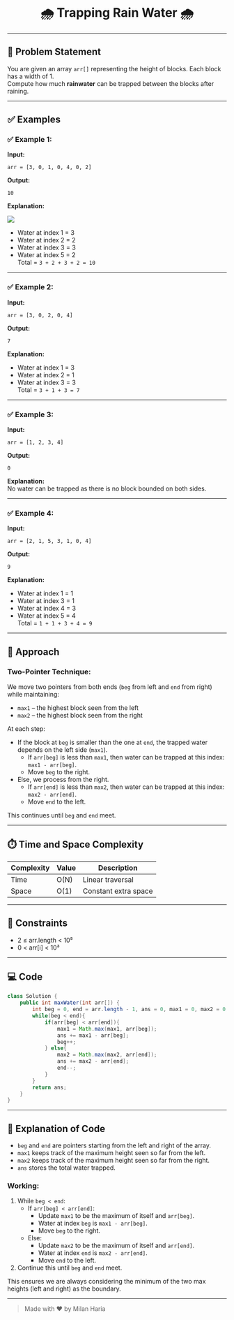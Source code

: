 <h1 align="center">🌧️ Trapping Rain Water 🌧️</h1>

---

## 📝 Problem Statement

You are given an array `arr[]` representing the height of blocks. Each block has a width of 1.  
Compute how much **rainwater** can be trapped between the blocks after raining.

---

## ✅ Examples

### ✅ Example 1:

**Input:**  
```
arr = [3, 0, 1, 0, 4, 0, 2]
```

**Output:**  
```
10
```

**Explanation:**  

<img src="https://media.geeksforgeeks.org/img-practice/prod/addEditProblem/701211/Web/Other/blobid0_1741784862.png"> </img>
- Water at index 1 = 3  
- Water at index 2 = 2  
- Water at index 3 = 3  
- Water at index 5 = 2  
Total = `3 + 2 + 3 + 2 = 10`

---

### ✅ Example 2:

**Input:**  
```
arr = [3, 0, 2, 0, 4]
```

**Output:**  
```
7
```

**Explanation:**  
- Water at index 1 = 3  
- Water at index 2 = 1  
- Water at index 3 = 3  
Total = `3 + 1 + 3 = 7`

---

### ✅ Example 3:

**Input:**  
```
arr = [1, 2, 3, 4]
```

**Output:**  
```
0
```

**Explanation:**  
No water can be trapped as there is no block bounded on both sides.

---

### ✅ Example 4:

**Input:**  
```
arr = [2, 1, 5, 3, 1, 0, 4]
```

**Output:**  
```
9
```

**Explanation:**  
- Water at index 1 = 1  
- Water at index 3 = 1  
- Water at index 4 = 3  
- Water at index 5 = 4  
Total = `1 + 1 + 3 + 4 = 9`

---

## 🧠 Approach

### Two-Pointer Technique:

We move two pointers from both ends (`beg` from left and `end` from right) while maintaining:
- `max1` – the highest block seen from the left
- `max2` – the highest block seen from the right

At each step:
- If the block at `beg` is smaller than the one at `end`, the trapped water depends on the left side (`max1`).
  - If `arr[beg]` is less than `max1`, then water can be trapped at this index: `max1 - arr[beg]`.
  - Move `beg` to the right.
- Else, we process from the right.
  - If `arr[end]` is less than `max2`, then water can be trapped at this index: `max2 - arr[end]`.
  - Move `end` to the left.

This continues until `beg` and `end` meet.

---

## ⏱️ Time and Space Complexity

| Complexity | Value | Description              |
|------------|--------|--------------------------|
| Time       | O(N)   | Linear traversal         |
| Space      | O(1)   | Constant extra space     |

---

## 🎯 Constraints

- 2 ≤ arr.length < 10⁵  
- 0 < arr[i] < 10³

---

## 💻 Code

```java
class Solution {
    public int maxWater(int arr[]) {
        int beg = 0, end = arr.length - 1, ans = 0, max1 = 0, max2 = 0;
        while(beg < end){
            if(arr[beg] < arr[end]){
                max1 = Math.max(max1, arr[beg]);
                ans += max1 - arr[beg];
                beg++;
            } else{
                max2 = Math.max(max2, arr[end]);
                ans += max2 - arr[end];
                end--;
            }
        }
        return ans;
    }
}
```

---

## 📝 Explanation of Code

- `beg` and `end` are pointers starting from the left and right of the array.
- `max1` keeps track of the maximum height seen so far from the left.
- `max2` keeps track of the maximum height seen so far from the right.
- `ans` stores the total water trapped.

### Working:

1. While `beg < end`:
   - If `arr[beg] < arr[end]`:
     - Update `max1` to be the maximum of itself and `arr[beg]`.
     - Water at index `beg` is `max1 - arr[beg]`.
     - Move `beg` to the right.
   - Else:
     - Update `max2` to be the maximum of itself and `arr[end]`.
     - Water at index `end` is `max2 - arr[end]`.
     - Move `end` to the left.
2. Continue this until `beg` and `end` meet.

This ensures we are always considering the minimum of the two max heights (left and right) as the boundary.

---

> Made with ❤️ by Milan Haria
